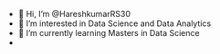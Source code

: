 - 👋 Hi, I’m @HareshkumarRS30
- 👀 I’m interested in Data Science and Data Analytics 
- 🌱 I’m currently learning Masters in Data Science 
- 

<!---
HareshkumarRS30/HareshkumarRS30 is a ✨ special ✨ repository because its `README.md` (this file) appears on your GitHub profile.
You can click the Preview link to take a look at your changes.
--->
